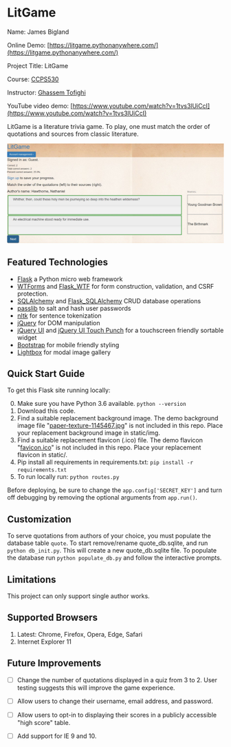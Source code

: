 # LitGame

Name: James Bigland

Online Demo: [https://litgame.pythonanywhere.com/](https://litgame.pythonanywhere.com/)

Project Title: LitGame

Course:  [CCPS530](https://ce-online.ryerson.ca/ce/calendar/default.aspx?id=5&section=course&mode=course&ccode=CCPS+530)

Instructor: [Ghassem Tofighi](https://ghassem.com/)

YouTube video demo: [https://www.youtube.com/watch?v=1tvs3lUiCcI](https://www.youtube.com/watch?v=1tvs3lUiCcI)

LitGame is a literature trivia game. To play, one must match the order of quotations and sources from classic literature.

![screenshot of game in progress](screenshot.jpg "Screenshot of game in progress")

## Featured Technologies

* [Flask](http://flask.pocoo.org/docs/1.0/) a Python micro web framework
* [WTForms](https://wtforms.readthedocs.io/en/stable/) and [Flask_WTF](https://flask-wtf.readthedocs.io/en/stable/) for form construction, validation, and CSRF protection.
* [SQLAlchemy](https://www.sqlalchemy.org/) and [Flask_SQLAlchemy](http://flask-sqlalchemy.pocoo.org/2.3/) CRUD database operations
* [passlib](https://passlib.readthedocs.io/en/stable/) to salt and hash user passwords
* [nltk](https://www.nltk.org/) for sentence tokenization 
* [jQuery](https://jquery.com/) for DOM manipulation
* [jQuery UI](https://jqueryui.com/) and [jQuery UI Touch Punch](http://touchpunch.furf.com/) for a touchscreen friendly sortable widget
* [Bootstrap](https://getbootstrap.com/) for mobile friendly styling
* [Lightbox](http://ashleydw.github.io/lightbox/) for modal image gallery

## Quick Start Guide

To get this Flask site running locally:

0. Make sure you have Python 3.6 available. `python --version`
1. Download this code.
2. Find a suitable replacement background image. The demo background image file "[paper-texture-1145467.jpg](https://www.freeimages.com/photo/paper-texture-1145467)" is not included in this repo. Place your replacement background image in static/img.
3. Find a suitable replacement flavicon (.ico) file. The demo flavicon "[favicon.ico](https://www.freefavicon.com/freefavicons/objects/iconinfo/stylized-book-152-171437.html)" is not included in this repo. Place your replacement flavicon in static/.
4. Pip install all requirements in requirements.txt: `pip install -r requirements.txt`
5. To run locally run: `python routes.py`

Before deploying, be sure to change the `app.config['SECRET_KEY']` and turn off debugging by removing the optional arguments from `app.run()`.

## Customization
To serve quotations from authors of your choice, you must populate the database table `quote`. To start remove/rename quote_db.sqlite, and run `python db_init.py`. This will create a new quote_db.sqlite file. To populate the database run `python populate_db.py` and follow the interactive prompts.

## Limitations
This project can only support single author works.

## Supported Browsers
1. Latest: Chrome, Firefox, Opera, Edge, Safari
2. Internet Explorer 11

## Future Improvements
* [ ] Change the number of quotations displayed in a quiz from 3 to 2. User testing suggests this will improve the game experience.

* [ ] Allow users to change their username, email address, and password.

* [ ] Allow users to opt-in to displaying their scores in a publicly accessible "high score" table.

* [ ] Add support for IE 9 and 10.

